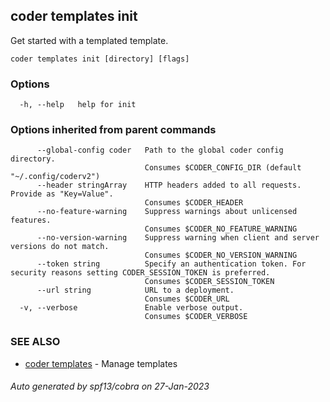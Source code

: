 ## coder templates init

Get started with a templated template.

```
coder templates init [directory] [flags]
```

### Options

```
  -h, --help   help for init
```

### Options inherited from parent commands

```
      --global-config coder   Path to the global coder config directory.
                              Consumes $CODER_CONFIG_DIR (default "~/.config/coderv2")
      --header stringArray    HTTP headers added to all requests. Provide as "Key=Value".
                              Consumes $CODER_HEADER
      --no-feature-warning    Suppress warnings about unlicensed features.
                              Consumes $CODER_NO_FEATURE_WARNING
      --no-version-warning    Suppress warning when client and server versions do not match.
                              Consumes $CODER_NO_VERSION_WARNING
      --token string          Specify an authentication token. For security reasons setting CODER_SESSION_TOKEN is preferred.
                              Consumes $CODER_SESSION_TOKEN
      --url string            URL to a deployment.
                              Consumes $CODER_URL
  -v, --verbose               Enable verbose output.
                              Consumes $CODER_VERBOSE
```

### SEE ALSO

- [coder templates](coder_templates.md) - Manage templates

###### Auto generated by spf13/cobra on 27-Jan-2023
